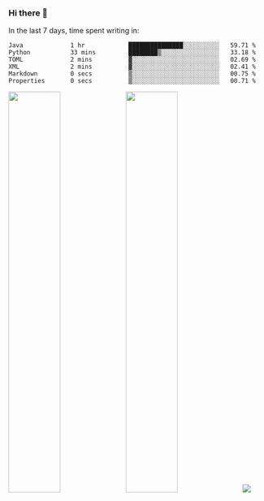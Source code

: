### Hi there 👋

In the last 7 days, time spent writing in:

<!--START_SECTION:waka-->

```text
Java             1 hr            ███████████████░░░░░░░░░░   59.71 %
Python           33 mins         ████████▒░░░░░░░░░░░░░░░░   33.18 %
TOML             2 mins          ▓░░░░░░░░░░░░░░░░░░░░░░░░   02.69 %
XML              2 mins          ▓░░░░░░░░░░░░░░░░░░░░░░░░   02.41 %
Markdown         0 secs          ▒░░░░░░░░░░░░░░░░░░░░░░░░   00.75 %
Properties       0 secs          ▒░░░░░░░░░░░░░░░░░░░░░░░░   00.71 %
```

<!--END_SECTION:waka-->

<img src="https://wakatime.com/share/@jimtje/5d0c92de-08f8-4a72-8f2f-6a9693d1e318.svg" width=45% height=45%> <img src="https://wakatime.com/share/@jimtje/501498ae-bda5-4da7-a89d-b40bcdd5556d.svg" width=45% height=45%>
![](https://hit.yhype.me/github/profile?user_id=43537315)
